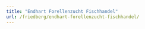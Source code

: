 ```yaml
---
title: "Endhart Forellenzucht Fischhandel"
url: /friedberg/endhart-forellenzucht-fischhandel/
---
```

